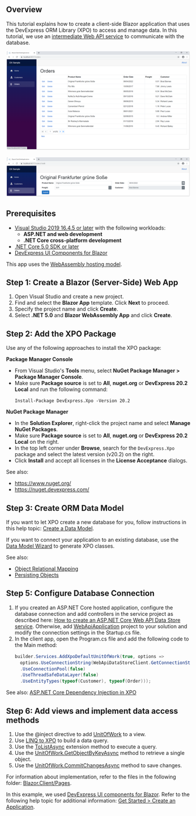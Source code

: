 ## Overview

This tutorial explains how to create a client-side Blazor application that uses the DevExpress ORM Library (XPO) to access and manage data. In this tutorial, we use an [intermediate Web API service](../../WebApi) to communicate with the database.

<p align="center">
  <img width="562" src="/Tutorials/images/Blazor.ClientSide/1.1.png">
</p>
<p align="center">
  <img width="800" src="/Tutorials/images/Blazor.ClientSide/1.2.png">
</p>

## Prerequisites

* [Visual Studio 2019 16.4.5 or later](https://visualstudio.com/) with the following workloads:
  * **ASP.NET and web development**
  * **.NET Core cross-platform development**
* [.NET Core 5.0 SDK or later](https://www.microsoft.com/net/download/all)
* [DevExpress UI Components for Blazor](https://www.devexpress.com/blazor/)

This app uses the [WebAssembly hosting model](https://docs.microsoft.com/en-us/aspnet/core/blazor/hosting-models?view=aspnetcore-5.0#blazor-webassembly).

## Step 1: Create a Blazor (Server-Side) Web App

1. Open Visual Studio and create a new project.
2. Find and select the **Blazor App** template. Click **Next** to proceed.
3. Specify the project name and click **Create**.
4. Select **.NET 5.0** and **Blazor WebAssembly App** and click **Create**.

## Step 2: Add the XPO Package

Use any of the following approaches to install the XPO package:

**Package Manager Console**

  * From Visual Studio's **Tools** menu, select **NuGet Package Manager > Package Manager Console**.
  * Make sure **Package source** is set to **All**, **nuget.org** or **DevExpress 20.2 Local** and run the following command: 
     ```console
    Install-Package DevExpress.Xpo -Version 20.2
    ```

**NuGet Package Manager**

  * In the **Solution Explorer**, right-click the project name and select **Manage NuGet Packages**.
  * Make sure **Package source** is set to **All**, **nuget.org** or **DevExpress 20.2 Local** on the right.
  * In the top left corner under **Browse**, search for the `DevExpress.Xpo` package and select the latest version (v20.2) on the right.
  * Click **Install** and accept all licenses in the **License Acceptance** dialogs. 

See also:

  * https://www.nuget.org/
  * https://nuget.devexpress.com/

## Step 3: Create ORM Data Model

If you want to let XPO create a new database for you, follow instructions in this help topic: [Create a Data Model](https://docs.devexpress.com/XPO/401951/create-a-data-model).

If you want to connect your application to an existing database, use the [Data Model Wizard](https://docs.devexpress.com/XPO/14810/design-time-features/data-model-wizard) to generate XPO classes.

See also:

  * [Object Relational Mapping](https://docs.devexpress.com/XPO/2017/feature-center/object-relational-mapping)
  * [Persisting Objects](https://docs.devexpress.com/XPO/2025/feature-center/data-exchange-and-manipulation/persisting-objects)

## Step 5: Configure Database Connection

1. If you created an ASP.NET Core hosted application, configure the database connection and add controllers in the service project as described here: [How to create an ASP.NET Core Web API Data Store service](/Tutorials/ASP.NET/WebApi/). Otherwise, add [WebApiApplication](/Tutorials/ASP.NET/WebApi/CS) project to your solution and modify the connection settings in the Startup.cs file.
2. In the client app, open the Program.cs file and add the following code to the Main method:
    ```csharp
    builder.Services.AddXpoDefaultUnitOfWork(true, options =>
      options.UseConnectionString(WebApiDataStoreClient.GetConnectionString("https://localhost:44307/xpo/"))
      .UseConnectionPool(false)
      .UseThreadSafeDataLayer(false)
      .UseEntityTypes(typeof(Customer), typeof(Order)));
    ```

See also:
[ASP.NET Core Dependency Injection in XPO](https://supportcenter.devexpress.com/ticket/details/t637597)

## Step 6: Add views and implement data access methods

1. Use the @inject directive to add [UnitOfWork](https://docs.devexpress.com/XPO/DevExpress.Xpo.UnitOfWork) to a view.
2. Use [LINQ to XPO](https://docs.devexpress.com/XPO/4060/query-and-shape-data/linq-to-xpo) to build a data query.
3. Use the [ToListAsync](https://docs.devexpress.com/XPO/DevExpress.Xpo.XPQueryExtensions.ToListAsync--1(System.Linq.IQueryable---0--System.Threading.CancellationToken)) extension method to execute a query.
4. Use the [UnitOfWork.GetObjectByKeyAsync](https://docs.devexpress.com/XPO/DevExpress.Xpo.Session.GetObjectByKeyAsync.overloads) method to retrieve a single object.
5. Use the [UnitOfWork.CommitChangesAsync](https://docs.devexpress.com/XPO/DevExpress.Xpo.UnitOfWork.CommitChangesAsync.overloads) method to save changes.

For information about implementation, refer to the files in the following folder: [Blazor.Client/Pages](/Tutorials/ASP.NET/Blazor.Client/CS/Pages).

In this example, we used [DevExpress UI components for Blazor](https://demos.devexpress.com/blazor/). Refer to the following help topic for additional information: [Get Started > Create an Application](https://docs.devexpress.com/Blazor/401057/getting-started/create-an-application).
